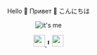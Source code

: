 <div align='center'>

Hello :strawberry: Привет :strawberry: こんにちは

</div>

<div align='center'>

![it's me](readme.gif)

</div>
<div align='center'>
<a href='https://www.linkedin.com/in/iamksenia/'>
    <img width="26" height="26" src="https://img.icons8.com/metro/26/000000/linkedin.png"/>
</a>
╹
<a href='https://www.codam.nl/en/'>
    <img width="26" height="26" src="https://pbs.twimg.com/profile_images/1159151825125294080/baUsMG_M_400x400.jpg"/>
</a>
</div>
